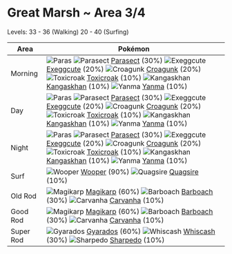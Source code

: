 # Great Marsh ~ Area 3/4
Levels: 33 - 36 (Walking) 20 - 40 (Surfing)

Area       | Pokémon
---        | ---
Morning    | ![][046] ![][047]  [Parasect] (30%) ![][102]  [Exeggcute] (20%) ![][453]  [Croagunk] (20%)  ![][454]  [Toxicroak] (10%) ![][115]  [Kangaskhan] (10%) ![][193]  [Yanma] (10%)<br>
Day        | ![][046] ![][047]  [Parasect] (30%) ![][102]  [Exeggcute] (20%) ![][453]  [Croagunk] (20%)  ![][454]  [Toxicroak] (10%) ![][115]  [Kangaskhan] (10%) ![][193]  [Yanma] (10%)<br>
Night      | ![][046] ![][047]  [Parasect] (30%) ![][102]  [Exeggcute] (20%) ![][453]  [Croagunk] (20%)  ![][454]  [Toxicroak] (10%) ![][115]  [Kangaskhan] (10%) ![][193]  [Yanma] (10%)<br>
Surf       | ![][194]  [Wooper] (90%) ![][195]  [Quagsire] (10%)
Old Rod    | ![][129]  [Magikarp] (60%) ![][339]  [Barboach] (30%) ![][318]  [Carvanha] (10%)
Good Rod   | ![][129]  [Magikarp] (60%) ![][339]  [Barboach] (30%) ![][318]  [Carvanha] (10%)
Super Rod  | ![][130]  [Gyarados] (60%) ![][340]  [Whiscash] (30%) ![][319]  [Sharpedo] (10%)


[046]: https://raw.githubusercontent.com/PokeAPI/sprites/master/sprites/pokemon/46.png "Paras"
[047]: https://raw.githubusercontent.com/PokeAPI/sprites/master/sprites/pokemon/47.png "Parasect"
[102]: https://raw.githubusercontent.com/PokeAPI/sprites/master/sprites/pokemon/102.png "Exeggcute"
[115]: https://raw.githubusercontent.com/PokeAPI/sprites/master/sprites/pokemon/115.png "Kangaskhan"
[129]: https://raw.githubusercontent.com/PokeAPI/sprites/master/sprites/pokemon/129.png "Magikarp"
[130]: https://raw.githubusercontent.com/PokeAPI/sprites/master/sprites/pokemon/130.png "Gyarados"
[193]: https://raw.githubusercontent.com/PokeAPI/sprites/master/sprites/pokemon/193.png "Yanma"
[194]: https://raw.githubusercontent.com/PokeAPI/sprites/master/sprites/pokemon/194.png "Wooper"
[195]: https://raw.githubusercontent.com/PokeAPI/sprites/master/sprites/pokemon/195.png "Quagsire"
[318]: https://raw.githubusercontent.com/PokeAPI/sprites/master/sprites/pokemon/318.png "Carvanha"
[319]: https://raw.githubusercontent.com/PokeAPI/sprites/master/sprites/pokemon/319.png "Sharpedo"
[339]: https://raw.githubusercontent.com/PokeAPI/sprites/master/sprites/pokemon/339.png "Barboach"
[340]: https://raw.githubusercontent.com/PokeAPI/sprites/master/sprites/pokemon/340.png "Whiscash"
[453]: https://raw.githubusercontent.com/PokeAPI/sprites/master/sprites/pokemon/453.png "Croagunk"
[454]: https://raw.githubusercontent.com/PokeAPI/sprites/master/sprites/pokemon/454.png "Toxicroak"
[Parasect]: /pokemon_changes/047/
[Exeggcute]: /pokemon_changes/102/
[Kangaskhan]: /pokemon_changes/115/
[Magikarp]: /pokemon_changes/129/
[Gyarados]: /pokemon_changes/130/
[Yanma]: /pokemon_changes/193/
[Wooper]: /pokemon_changes/194/
[Quagsire]: /pokemon_changes/195/
[Carvanha]: /pokemon_changes/318/
[Sharpedo]: /pokemon_changes/319/
[Barboach]: /pokemon_changes/339/
[Whiscash]: /pokemon_changes/340/
[Croagunk]: /pokemon_changes/453/
[Toxicroak]: /pokemon_changes/454/
